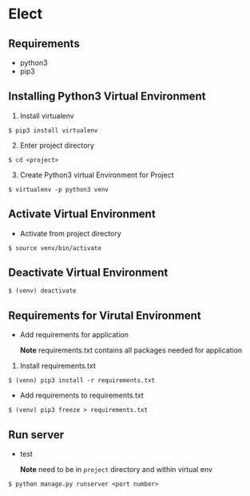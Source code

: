 # Elect
## Requirements
* python3
* pip3
## Installing Python3 Virtual Environment
1) Install virtualenv
```
$ pip3 install virtualenv
```
2) Enter project directory
```
$ cd <project>
```
3) Create Python3 virtual Environment for Project
```
$ virtualenv -p python3 venv
```
## Activate Virtual Environment
* Activate from project directory
```
$ source venv/bin/activate
```
## Deactivate Virtual Environment
```
$ (venv) deactivate
```
## Requirements for Virutal Environment
* Add requirements for application

	**Note** requirements.txt contains all packages needed for application
1) Install requirements.txt
```
$ (venn) pip3 install -r requirements.txt
```
* Add requirements to requirements.txt
```
$ (venv) pip3 freeze > requirements.txt
```
## Run server
* test

	**Note** need to be in `project` directory and within virtual env
```
$ python manage.py runserver <port number>
```
